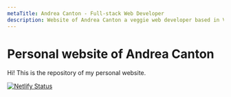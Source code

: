 ```yaml
---
metaTitle: Andrea Canton - Full-stack Web Developer
description: Website of Andrea Canton a veggie web developer based in Verona
---
```


# Personal website of Andrea Canton

Hi! This is the repository of my personal website.

[![Netlify Status](https://api.netlify.com/api/v1/badges/d6a682e0-3e43-4c66-a941-5e3b3ba10f31/deploy-status)](https://app.netlify.com/sites/affectionate-hamilton-0a48d0/deploys)
